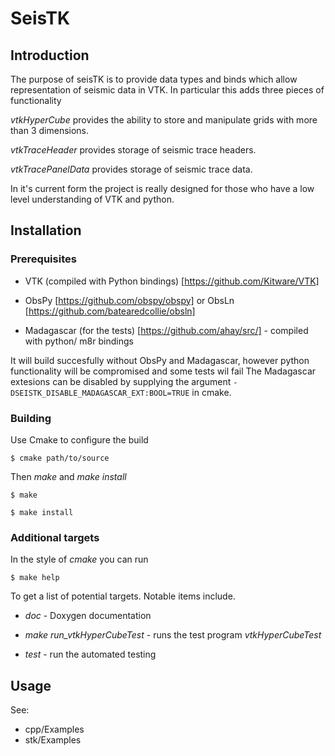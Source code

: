 
SeisTK
======

Introduction
------------

The purpose of seisTK is to provide data types and binds which allow representation of seismic data in VTK.
In particular this adds three pieces of functionality 

*vtkHyperCube* provides the ability to store and manipulate grids with more than 3 dimensions. 

*vtkTraceHeader* provides storage of seismic trace headers. 

*vtkTracePanelData* provides storage of seismic trace data. 

In it's current form the project is really designed for those who have a low level understanding of VTK and python. 


Installation
------------

### Prerequisites

* VTK (compiled with Python bindings) [https://github.com/Kitware/VTK]

* ObsPy [https://github.com/obspy/obspy] or ObsLn [https://github.com/batearedcollie/obsln]

* Madagascar (for the tests) [https://github.com/ahay/src/] - compiled with python/ m8r bindings

It will build succesfully without ObsPy and Madagascar, however python functionality will be compromised and some tests wil fail
The Madagascar extesions can be disabled by supplying the argument `-DSEISTK_DISABLE_MADAGASCAR_EXT:BOOL=TRUE`
in cmake. 

###  Building 

 
Use Cmake to configure the build

    $ cmake path/to/source

Then *make* and *make install*

    $ make 

    $ make install 

### Additional targets

In the style of *cmake* you can run

    $ make help

To get a list of potential targets. Notable items include.

* *doc* - Doxygen documentation

* *make run_vtkHyperCubeTest* - runs the test program *vtkHyperCubeTest*

* *test* - run the automated testing


Usage
-----

See:

* cpp/Examples
* stk/Examples

